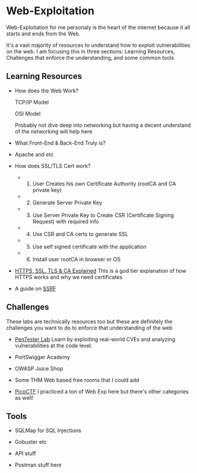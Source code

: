 # Web-Exploitation

Web-Exploitation for me personaly is the heart of the internet because it all starts and ends from the Web. 

It's a vast majority of resources to understand how to exploit vulnerabilities on the web. I am focusing this in three sections: Learning Resources, Challenges that enforce the understanding, and some common tools

## Learning Resources 

- How does the Web Work? 

    TCP/IP Model

    OSI Model

    Probably not dive deep into networking but having a decent understand of the networking will help here

- What Front-End & Back-End Truly is?

- Apache and etc

- How does SSL/TLS Cert work?
    - 1) User Creates his own Certificate Authority (rootCA and CA private key)
    - 2) Generate Server Private Key
    - 3) Use Server Private Key to Create CSR (Certificate Signing Request) with required info
    - 4) Use CSR and CA certs to generate SSL
    - 5) Use self signed certificate with the application
    - 6) Install user rootCA in browser or OS

- [HTTPS, SSL, TLS & CA Explained](https://www.youtube.com/watch?v=EnY6fSng3Ew&t=2014s) This is a god tier explanation of how HTTPS works and why we need certificates

- A guide on [SSRF](https://www.intigriti.com/researchers/blog/hacking-tools/ssrf-a-complete-guide-to-exploiting-advanced-ssrf-vulnerabilities#5-exploiting-second-order-ssrfs)

## Challenges

These labs are technically resources too but these are definitely the challenges you want to do to enforce that understanding of the web 

- [PenTester Lab](https://pentesterlab.com/) Learn by exploiting real-world CVEs and analyzing vulnerabilities at the code level.

- PortSwigger Academy

- OWASP Juice Shop

- Some THM Web based free rooms that I could add

- [PicoCTF](https://play.picoctf.org/practice) I practiced a ton of Web Exp here but there's other categories as well!

## Tools

- SQLMap for SQL Injections

- Gobuster etc

- API stuff

- Postman stuff here

